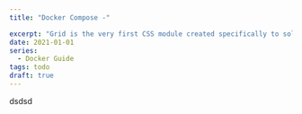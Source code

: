 ```yaml
---
title: "Docker Compose -"

excerpt: "Grid is the very first CSS module created specifically to solve the layout problems we’ve all been hacking our way around for as long as we’ve been making websites."
date: 2021-01-01
series: 
  - Docker Guide
tags: todo
draft: true
---
```


dsdsd